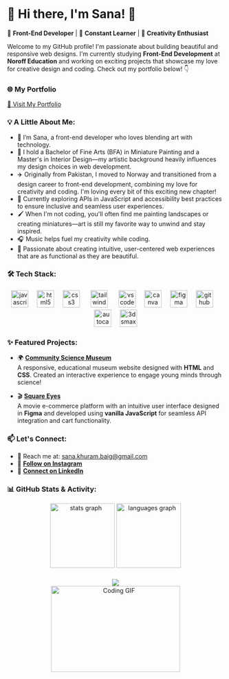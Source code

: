 # 🌟 Hi there, I'm Sana! 👋

🎨 **Front-End Developer** | 🌱 **Constant Learner** | 🚀 **Creativity Enthusiast**

Welcome to my GitHub profile! I'm passionate about building beautiful and responsive web designs. I'm currently studying **Front-End Development** at **Noroff Education** and working on exciting projects that showcase my love for creative design and coding. Check out my portfolio below! 👇



### 🌐 My Portfolio
[🚀 Visit My Portfolio](https://sanakhuram.netlify.app/)



### 💡 A Little About Me:

- 🌸 I’m Sana, a front-end developer who loves blending art with technology.
- 🎨 I hold a Bachelor of Fine Arts (BFA) in Miniature Painting and a Master's in Interior Design—my artistic background heavily influences my design choices in web development.
- ✈️ Originally from Pakistan, I moved to Norway and transitioned from a design career to front-end development, combining my love for creativity and coding. I'm loving every bit of this exciting new chapter!
- 🌿 Currently exploring APIs in JavaScript and accessibility best practices to ensure inclusive and seamless user experiences.
- 🖌️ When I'm not coding, you'll often find me painting landscapes or creating miniatures—art is still my favorite way to unwind and stay inspired.
- 🎧 Music helps fuel my creativity while coding.
- 💖 Passionate about creating intuitive, user-centered web experiences that are as functional as they are beautiful.

### 🛠️ Tech Stack:

<div align="center">
  <img src="https://cdn.jsdelivr.net/gh/devicons/devicon/icons/javascript/javascript-original.svg" height="40" alt="javascript logo"  />
  <img width="12" />
  <img src="https://cdn.jsdelivr.net/gh/devicons/devicon/icons/html5/html5-original.svg" height="40" alt="html5 logo"  />
  <img width="12" />
  <img src="https://cdn.jsdelivr.net/gh/devicons/devicon/icons/css3/css3-original.svg" height="40" alt="css3 logo"  />
  <img width="12" />
  <img src="https://cdn.jsdelivr.net/gh/devicons/devicon/icons/tailwindcss/tailwindcss-original-wordmark.svg" height="40" alt="tailwindcss logo" style="background-color: white; padding: 5px; border-radius: 5px;" />
  <img width="12" />
  <img src="https://cdn.jsdelivr.net/gh/devicons/devicon/icons/vscode/vscode-original.svg" height="40" alt="vscode logo"  />
  <img width="12" />
  <img src="https://cdn.jsdelivr.net/gh/devicons/devicon/icons/canva/canva-original.svg" height="40" alt="canva logo"  />
  <img width="12" />
  <img src="https://cdn.jsdelivr.net/gh/devicons/devicon/icons/figma/figma-original.svg" height="40" alt="figma logo"  />
   <img width="12" />
  <img src="https://cdn.jsdelivr.net/gh/devicons/devicon/icons/github/github-original.svg" height="40" alt="github logo"  />
   <img width="12" />
  <img src="https://cdn.jsdelivr.net/gh/devicons/devicon/icons/autocad/autocad-original.svg" height="40" alt="autocad logo" />
  <img width="12" />
  <img src="https://cdn.jsdelivr.net/gh/devicons/devicon/icons/3dsmax/3dsmax-original.svg" height="40" alt="3dsmax logo" />
</div>


### ✨ Featured Projects:

- 🌍 **[Community Science Museum](https://sanakhuram.github.io/semester-project-sana-khuram/)**  
  A responsive, educational museum website designed with **HTML** and **CSS**. Created an interactive experience to engage young minds through science!

- 🎬 **[Square Eyes](https://sanakhuram.github.io/squareEyes-js/)**  
  A movie e-commerce platform with an intuitive user interface designed in **Figma** and developed using **vanilla JavaScript** for seamless API integration and cart functionality.


### 📫 Let's Connect:

- 💌 Reach me at: [sana.khuram.baig@gmail.com](mailto:sana.khuram.baig@gmail.com)
- 📸 **[Follow on Instagram](https://www.instagram.com/sana_khuram?igsh=MTBneHhvd2d2eXB2dg==)** 
- 💼 **[Connect on LinkedIn](https://www.linkedin.com/in/sana-khuram-157ba02b7/)**

### 📊 GitHub Stats & Activity:

<div align="center">
  <img src="https://github-readme-stats.vercel.app/api?username=sanakhuram&hide_title=false&hide_rank=false&show_icons=true&include_all_commits=true&count_private=true&disable_animations=false&theme=dracula&locale=en&hide_border=false&order=1" height="150" alt="stats graph"  />
  <img src="https://github-readme-stats.vercel.app/api/top-langs?username=sanakhuram&locale=en&hide_title=false&layout=compact&card_width=320&langs_count=5&theme=dracula&hide_border=false&order=2" height="150" alt="languages graph"  />
</div>

###

<div align="center">
  <img src="https://profile-counter.glitch.me/sanakhuram/count.svg?"  />
</div>

<div align="center">
  <img src="https://media.giphy.com/media/LmNwrBhejkK9EFP504/giphy.gif" width="300" height="200" alt="Coding GIF" />
</div>

